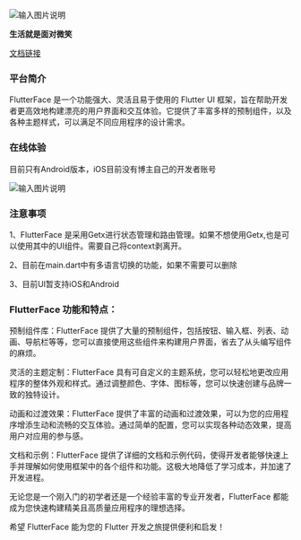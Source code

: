 ![输入图片说明](https://foruda.gitee.com/images/1692846509821260943/0078c826_5424555.png "logo.png")

**生活就是面对微笑**

[文档链接](https://gitee.com/wubaibin/flutter-face/wikis/pages)

### 平台简介

FlutterFace 是一个功能强大、灵活且易于使用的 Flutter UI 框架，旨在帮助开发者更高效地构建漂亮的用户界面和交互体验。它提供了丰富多样的预制组件，以及各种主题样式，可以满足不同应用程序的设计需求。

### 在线体验

目前只有Android版本，iOS目前没有博主自己的开发者账号

![输入图片说明](https://foruda.gitee.com/images/1692847647141588411/6953e48a_5424555.png "屏幕截图")

### 注意事项

1、FlutterFace 是采用Getx进行状态管理和路由管理。如果不想使用Getx,也是可以使用其中的UI组件。需要自己将context剥离开。

2、目前在main.dart中有多语言切换的功能，如果不需要可以删除

3、目前UI暂支持iOS和Android

### FlutterFace 功能和特点：

预制组件库：FlutterFace 提供了大量的预制组件，包括按钮、输入框、列表、动画、导航栏等等，您可以直接使用这些组件来构建用户界面，省去了从头编写组件的麻烦。

灵活的主题定制：FlutterFace 具有可自定义的主题系统，您可以轻松地更改应用程序的整体外观和样式。通过调整颜色、字体、图标等，您可以快速创建与品牌一致的独特设计。

动画和过渡效果：FlutterFace 提供了丰富的动画和过渡效果，可以为您的应用程序增添生动和流畅的交互体验。通过简单的配置，您可以实现各种动态效果，提高用户对应用的参与感。

文档和示例：FlutterFace 提供了详细的文档和示例代码，使得开发者能够快速上手并理解如何使用框架中的各个组件和功能。这极大地降低了学习成本，并加速了开发进程。

无论您是一个刚入门的初学者还是一个经验丰富的专业开发者，FlutterFace 都能成为您快速构建精美且高质量应用程序的理想选择。

希望 FlutterFace 能为您的 Flutter 开发之旅提供便利和启发！

